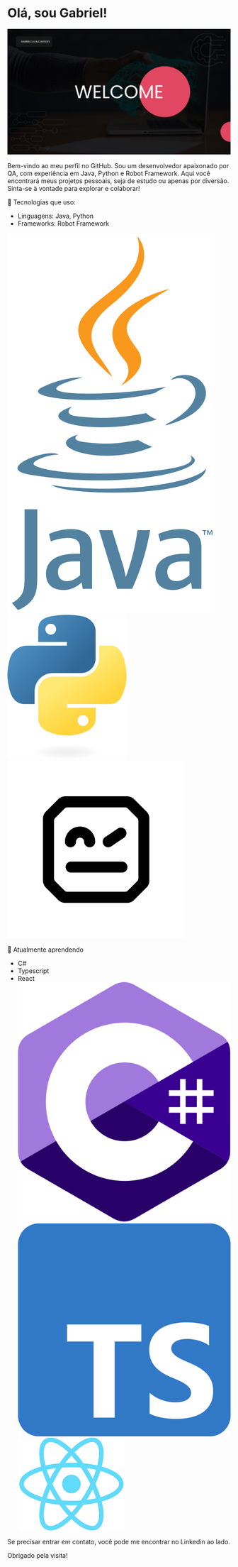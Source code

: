 # Olá, sou Gabriel!

<img src="assets/background.png"/>


Bem-vindo ao meu perfil no GitHub. Sou um desenvolvedor apaixonado por QA, com experiência em Java, Python e Robot Framework. Aqui você encontrará meus projetos pessoais, seja de estudo ou apenas por diversão. Sinta-se à vontade para explorar e colaborar!

🔧 Tecnologias que uso:
- Linguagens: Java, Python
- Frameworks: Robot Framework

<img src="assets/Java.svg"/> <img src="assets/python.png"/> <img src="assets/Robot-framework.png"/>

🌱 Atualmente aprendendo
- C#
- Typescript
- React
<img src="assets/Logo_C_sharp.svg"/><img src="assets/Typescript_logo.png"/><img src="assets/react.png"/>

Se precisar entrar em contato, você pode me encontrar no Linkedin ao lado.

Obrigado pela visita!


<!---
GabrielCavalcantiDev/GabrielCavalcantiDev is a ✨ special ✨ repository because its `README.md` (this file) appears on your GitHub profile.
You can click the Preview link to take a look at your changes.
--->
